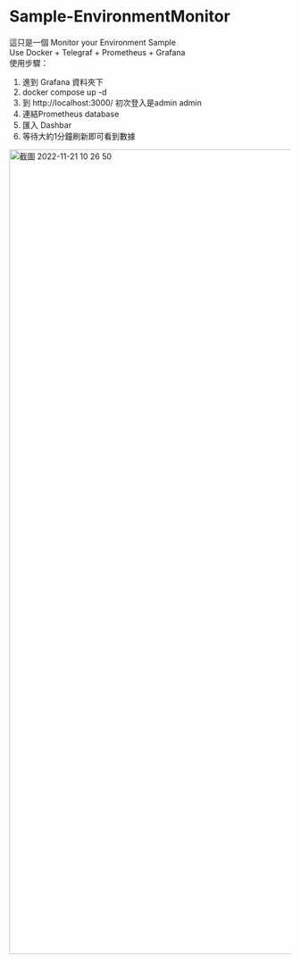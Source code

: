 # Sample-EnvironmentMonitor
這只是一個 Monitor your Environment Sample </br> 
Use Docker + Telegraf + Prometheus + Grafana </br>
使用步驟：<br>
1. 進到 Grafana 資料夾下 
2. docker compose up -d
3. 到 http://localhost:3000/ 初次登入是admin admin 
4. 連結Prometheus database
5. 匯入 Dashbar 
6. 等待大約1分鐘刷新即可看到數據
<img width="1440" alt="截圖 2022-11-21 10 26 50" src="https://user-images.githubusercontent.com/109845859/215792069-a6eaef91-4a01-4932-8b90-2d7d683fedaf.png">
